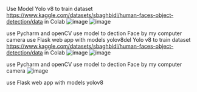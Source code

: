 Use Model Yolo v8 to train dataset https://www.kaggle.com/datasets/sbaghbidi/human-faces-object-detection/data in Colab
![image](https://github.com/user-attachments/assets/f2899f36-5ab7-43d6-9a38-52ce2f717bf8)
![image](https://github.com/user-attachments/assets/dda6eb7a-5914-41c1-b3c1-fc3feb2e08dc)

use Pycharm and openCV use model to dection Face by my computer camera
use Flask web app with models yolov8del Yolo v8 to train dataset https://www.kaggle.com/datasets/sbaghbidi/human-faces-object-detection/data in Colab
![image](https://github.com/user-attachments/assets/f2899f36-5ab7-43d6-9a38-52ce2f717bf8)
![image](https://github.com/user-attachments/assets/dda6eb7a-5914-41c1-b3c1-fc3feb2e08dc)

use Pycharm and openCV use model to dection Face by my computer camera
![image](https://github.com/user-attachments/assets/0d388dd4-8346-4652-92fe-2a6a3cd93d76)

use Flask web app with models yolov8

